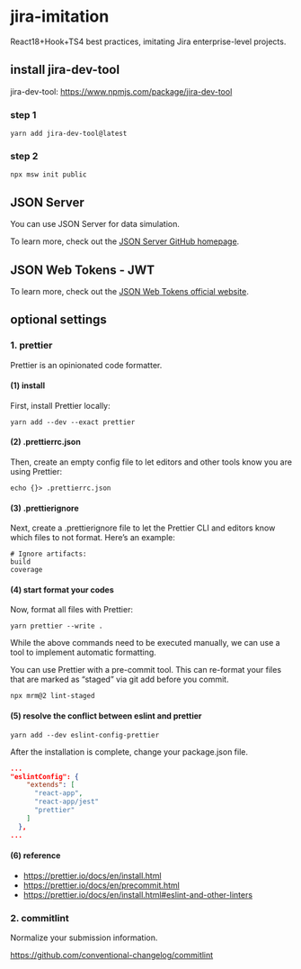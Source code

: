 # jira-imitation

React18+Hook+TS4 best practices, imitating Jira enterprise-level projects.

## install jira-dev-tool

jira-dev-tool: https://www.npmjs.com/package/jira-dev-tool

### step 1

```shell
yarn add jira-dev-tool@latest
```

### step 2

```shell
npx msw init public
```

## JSON Server

You can use JSON Server for data simulation.

To learn more, check out the [JSON Server GitHub homepage](https://github.com/typicode/json-server).

## JSON Web Tokens - JWT

To learn more, check out the [JSON Web Tokens official website](https://jwt.io/).

## optional settings

### 1. prettier

Prettier is an opinionated code formatter.

#### (1) install

First, install Prettier locally:

```shell
yarn add --dev --exact prettier
```

#### (2) .prettierrc.json

Then, create an empty config file to let editors and other tools know you are using Prettier:

```shell
echo {}> .prettierrc.json
```

#### (3) .prettierignore

Next, create a .prettierignore file to let the Prettier CLI and editors know which files to not format. Here’s an example:

```
# Ignore artifacts:
build
coverage
```

#### (4) start format your codes

Now, format all files with Prettier:

```shell
yarn prettier --write .
```

While the above commands need to be executed manually, we can use a tool to implement automatic formatting.

You can use Prettier with a pre-commit tool. This can re-format your files that are marked as “staged” via git add before you commit.

```shell
npx mrm@2 lint-staged
```

#### (5) resolve the conflict between eslint and prettier

```shell
yarn add --dev eslint-config-prettier
```

After the installation is complete, change your package.json file.

```json
...
"eslintConfig": {
    "extends": [
      "react-app",
      "react-app/jest"
      "prettier"
    ]
  },
...
```

#### (6) reference

- https://prettier.io/docs/en/install.html
- https://prettier.io/docs/en/precommit.html
- https://prettier.io/docs/en/install.html#eslint-and-other-linters

### 2. commitlint

Normalize your submission information.

https://github.com/conventional-changelog/commitlint
